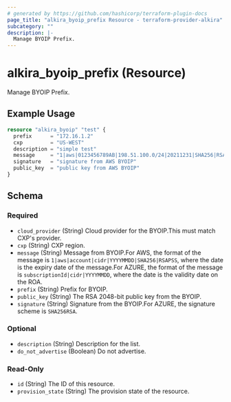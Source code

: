 ```yaml
---
# generated by https://github.com/hashicorp/terraform-plugin-docs
page_title: "alkira_byoip_prefix Resource - terraform-provider-alkira"
subcategory: ""
description: |-
  Manage BYOIP Prefix.
---
```


# alkira_byoip_prefix (Resource)

Manage BYOIP Prefix.

## Example Usage

```terraform
resource "alkira_byoip" "test" {
  prefix      = "172.16.1.2"
  cxp         = "US-WEST"
  description = "simple test"
  message     = "1|aws|0123456789AB|198.51.100.0/24|20211231|SHA256|RSAPSS"
  signature   = "signature from AWS BYOIP"
  public_key  = "public key from AWS BYOIP"
}
```

<!-- schema generated by tfplugindocs -->
## Schema

### Required

- `cloud_provider` (String) Cloud provider for the BYOIP.This must match CXP's provider.
- `cxp` (String) CXP region.
- `message` (String) Message from BYOIP.For AWS, the format of the message is `1|aws|account|cidr|YYYYMMDD|SHA256|RSAPSS`, where the date is the expiry date of the message.For AZURE, the format of the message is `subscriptionId|cidr|YYYYMMDD`, where the date is the validity date on the ROA.
- `prefix` (String) Prefix for BYOIP.
- `public_key` (String) The RSA 2048-bit public key from the BYOIP.
- `signature` (String) Signature from the BYOIP.For AZURE, the signature scheme is `SHA256RSA`.

### Optional

- `description` (String) Description for the list.
- `do_not_advertise` (Boolean) Do not advertise.

### Read-Only

- `id` (String) The ID of this resource.
- `provision_state` (String) The provision state of the resource.
